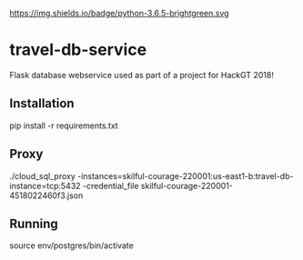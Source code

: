 https://img.shields.io/badge/python-3.6.5-brightgreen.svg

# travel-db-service
Flask database webservice used as part of a project for HackGT 2018! 

## Installation
pip install -r requirements.txt

## Proxy
./cloud_sql_proxy -instances=skilful-courage-220001:us-east1-b:travel-db-instance=tcp:5432 -credential_file skilful-courage-220001-4518022460f3.json 

## Running
source env/postgres/bin/activate
